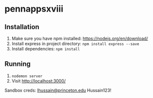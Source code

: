 
# pennappsxviii

## Installation
1. Make sure you have npm installed: https://nodejs.org/en/download/
2. Install express in project directory: `npm install express --save`
3. Install dependencies: `npm install`

## Running
1. `nodemon server`
2. Visit [http://localhost:3000/](http://localhost:3000/)

Sandbox creds:
lhussain@princeton.edu
Hussain123!
